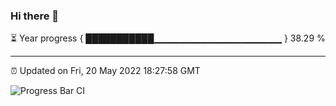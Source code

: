 ### Hi there 👋

⏳ Year progress { ███████████▁▁▁▁▁▁▁▁▁▁▁▁▁▁▁▁▁▁▁ } 38.29 %

---

⏰ Updated on Fri, 20 May 2022 18:27:58 GMT

![Progress Bar CI](https://github.com/ZhaoGui/ZhaoGui/workflows/Progress%20Bar%20CI/badge.svg)
